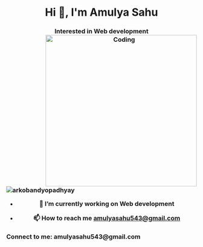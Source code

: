 <h1 align="center">Hi 👋, I'm Amulya Sahu</h1>
<h3 align="center">Interested in Web development
<img align="right" alt="Coding" width="400" src="https://camo.githubusercontent.com/5ddf73ad3a205111cf8c686f687fc216c2946a75005718c8da5b837ad9de78c9/68747470733a2f2f7468756d62732e6766796361742e636f6d2f4576696c4e657874446576696c666973682d736d616c6c2e676966">

<p align="left"> <img src="https://komarev.com/ghpvc/?username=arkobandyopadhyay&label=Profile%20views&color=0e75b6&style=flat" alt="arkobandyopadhyay" /> </p>

- 🔭 I’m currently working on **Web development**

- 📫 How to reach me **amulyasahu543@gmail.com**

<h3 align="left">Connect to me: amulyasahu543@gmail.com </h3>

<!---
amulya77777/amulya77777 is a ✨ special ✨ repository because its `README.md` (this file) appears on your GitHub profile.
You can click the Preview link to take a look at your changes.
--->
